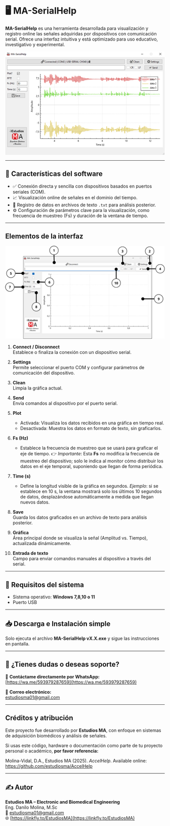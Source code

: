 # 🖥️ MA-SerialHelp

**MA-SerialHelp** es una herramienta desarrollada para visualización y registro online las señales adquiridas por dispositivos con comunicación serial. Ofrece una interfaz intuitiva y está optimizado para uso educativo, investigativo y experimental.

![Interfaz MA-SerialHelp](img/Product.png)

---

## 🚀 Características del software

- ✅ Conexión directa y sencilla con dispositivos basados en puertos seriales (COM).
- 📈 Visualización online de señales en el dominio del tiempo.
- 💾 Registro de datos en archivos de texto `.txt` para análisis posterior.
- ⚙️ Configuración de parámetros clave para la visualización, como frecuencia de muestreo (Fs) y duración de la ventana de tiempo.

---

## Elementos de la interfaz

![Interfaz MA-SerialHelp](img/System.png)

1. **Connect / Disconnect**  
   Establece o finaliza la conexión con un dispositivo serial.

2. **Settings**  
   Permite seleccionar el puerto COM y configurar parámetros de comunicación del dispositivo.

3. **Clean**  
   Limpia la gráfica actual.

4. **Send**  
   Envía comandos al dispositivo por el puerto serial.

5. **Plot**  
   - Activada: Visualiza los datos recibidos en una gráfica en tiempo real.
   - Desactivada: Muestra los datos en formato de texto, sin graficarlos.

6. **Fs (Hz)**  
   - Establece la frecuencia de muestreo que se usará para graficar el eje de tiempo.
   👉 *Importante*: Esta **Fs** no modifica la frecuencia de muestreo del dispositivo; solo le indica al monitor cómo distribuir los datos en el eje temporal, suponiendo que llegan de forma periódica.

7. **Time (s)**  
   - Define la longitud visible de la gráfica en segundos.
   *Ejemplo*: si se establece en 10 s, la ventana mostrará solo los últimos 10 segundos de datos, desplazándose automáticamente a medida que llegan nuevos datos.

8. **Save**  
   Guarda los datos graficados en un archivo de texto para análisis posterior.

9. **Gráfica**  
   Área principal donde se visualiza la señal (Amplitud vs. Tiempo), actualizada dinámicamente.

10. **Entrada de texto**  
   Campo para enviar comandos manuales al dispositivo a través del serial.

---

## 📌 Requisitos del sistema

- Sistema operativo: **Windows 7,8,10 o 11**
- Puerto USB

---

## 📥 Descarga e Instalación simple

Solo ejecuta el archivo **MA-SerialHelp vX.X.exe** y sigue las instrucciones en pantalla.

---

## 📣 ¿Tienes dudas o deseas soporte?

📲 **Contáctame directamente por WhatsApp:**  
[https://wa.me/593979287659](https://wa.me/593979287659)

📧 **Correo electrónico:**  
estudiosma01@gmail.com

---

## Créditos y atribución

Este proyecto fue desarrollado por **Estudios MA**, con enfoque en sistemas de adquisición biomédicos y análisis de señales.

Si usas este código, hardware o documentación como parte de tu proyecto personal o académico, **por favor referencia:**

Molina-Vidal, D.A., Estudios MA (2025). *AccelHelp*. Available online: https://github.com/estudiosma/AccelHelp

---

## ✍️ Autor

**Estudios MA – Electronic and Biomedical Engineering**  
Eng. Danilo Molina, M.Sc  
📧 estudiosma01@gmail.com  
🌐 [https://linkfly.to/EstudiosMA](https://linkfly.to/EstudiosMA)
